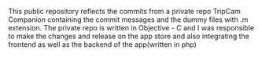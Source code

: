 This public repository reflects the commits from a private repo TripCam Companion  containing the commit messages and the dummy files with .m extension. The private repo is written in Objective - C and I was responsible to make the changes and release on the app store and also integrating the frontend as well as the backend of the app(written in php)